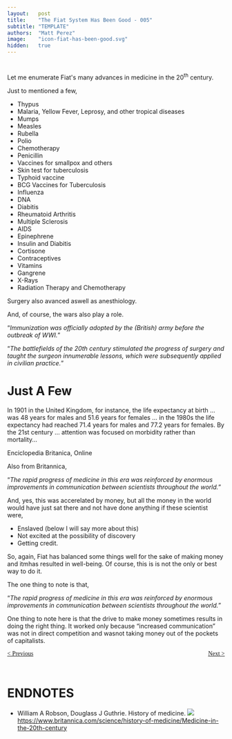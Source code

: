 ```yaml
---
layout:   post
title:    "The Fiat System Has Been Good - 005"
subtitle: "TEMPLATE"
authors:  "Matt Perez"
image:    "icon-fiat-has-been-good.svg"
hidden:   true
---
```


<div style="display:none; ">
 <p>Time for an alternative.</p>
</div>

<h1></h1>
 <p>Let me enumerate Fiat's many advances in medicine in the 20<sup>th</sup> century.</p>
 <p>Just to mentioned a few,</p>
  <ul>
   <li>Thypus</li>
   <li>Malaria, Yellow Fever, Leprosy, and other tropical diseases</li>
   <li>Mumps</li>
   <li>Measles</li>
   <li>Rubella</li>
   <li>Polio</li>
   <li>Chemotherapy</li>
   <li>Penicillin</li>
   <li>Vaccines for smallpox and others</li>
   <li>Skin test for tuberculosis</li>
   <li>Typhoid vaccine</li>
   <li>BCG Vaccines for Tuberculosis</li>
   <li>Influenza</li>
   <li>DNA</li>
   <li>Diabitis</li>
   <li>Rheumatoid Arthritis</li>
   <li>Multiple Sclerosis</li>
   <li>AIDS</li>
   <li>Epinephrene</li>
   <li>Insulin and Diabitis</li>
   <li>Cortisone</li>
   <li>Contraceptives</li>
   <li>Vitamins</li>
   <li>Gangrene</li>
   <li>X-Rays</li>
   <li>Radiation Therapy and Chemotherapy</li>
  </ul>
 <p>Surgery also avanced aswell as anesthiology.</p>
 <p>And, of course, the wars also play a role.</p>
 <div class="_citation">
  <p>&ldquo;<em>Immunization was officially adopted by the (British) army before the outbreak of WWI.</em>&rdquo;</p>
 </div>
 <div class="_citation">
  <p>&ldquo;<em>The battlefields of the 20th century stimulated the progress of surgery and taught the surgeon innumerable lessons, which were subsequently applied in civilian practice.</em>&rdquo;</p>
 </div>

<h1>Just A Few</h1>
 <div class="_citation">
  <p>In 1901 in the United Kingdom, for instance, the life expectancy at birth &hellip; was 48 years for males and 51.6 years for females &hellip; in the 1980s the life expectancy had reached 71.4 years for males and 77.2 years for females. By the 21st century &hellip; attention was focused on morbidity rather than mortality&hellip;</p>
  <p id="_signature">Enciclopedia Britanica, Online</p>
 </div>
 <p>Also from Britannica,</p>
  <div class="_citation">
   <p>&ldquo;<em>The rapid progress of medicine in this era was reinforced by enormous improvements in communication between scientists throughout the world.</em>&rdquo;</p>
  </div>
  <p>And, yes, this was accerelated by money, but all the money in the world would have just sat there and not have done anything if these scientist were,</p>
   <ul>
    <li>Enslaved (below I will say more about this)</li>
    <li>Not excited at the possibility of discovery</li>
    <li>Getting credit.</li>
   </ul>
  <p>So, again, Fiat has balanced some things well for the sake of making money and itmhas resulted in well-being. Of course, this is is not the only or best way to do it.</p>
  <p>The one thing to note is that,</p>
  <div class="_citation">
   <p>&ldquo;<em>The rapid progress of medicine in this era was reinforced by enormous improvements in communication between scientists throughout the world.</em>&rdquo;</p>
  </div>
  <p>One thing to note here is that the drive to make money sometimes results in doing the right thing. It worked only because &ldquo;increased communication&rdquo; was not in direct competition and wasnot taking money out of the pockets of capitalists.</p>

<div style="margin-bottom:1in; font-family: American Typewriter, serif; ">
 <span style="float:left; ">
  <a href="https://radicalcompanies.com/2024/12/07/004-the-fiat-system-has-been-good">&lt; Previous</a>
 </span>
 <span style="float:right; ">
  <a href="https://radicalcompanies.com/2024/12/09/006-the-fiat-system-has-been-good">Next &gt;</a>
 </span>
</div>

<h1 class="_section">ENDNOTES</h1>
 <ul>
  <li id="en01">
   <p class="_list-item">
    William A Robson, Douglass J Guthrie.
    History of medicine.
    <a class="_uparrow" href="#bm01"><img src="/https://www.britannica.com/science/history-of-medicine/Medicine-in-the-20th-century">https://www.britannica.com/science/history-of-medicine/Medicine-in-the-20th-century</a>
   </p>
  </li>
 </ul>